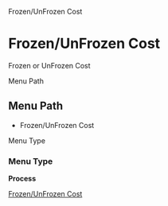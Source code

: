 
Frozen/UnFrozen Cost
# Frozen/UnFrozen Cost


Frozen or UnFrozen Cost

Menu Path
## Menu Path



- Frozen/UnFrozen Cost

Menu Type
### Menu Type

**Process**


[Frozen/UnFrozen Cost](functional-guide/process/process-pp_cost-frozenunfrozen.md)